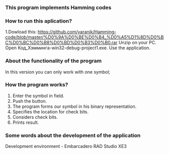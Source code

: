### This program implements Hamming codes
### How to run this aplication?
1.Dowload this: https://github.com/yaranik/Hamming-code/blob/master/%D0%9A%D0%BE%D0%B4_%D0%A5%D1%8D%D0%BC%D0%BC%D0%B8%D0%BD%D0%B3%D0%B0.rar
Unzip on your PC.
Open Код_Хэмминга-win32-debug-project1.exe.
Use the application.

### About the functionality of the program
In this version you can only work with one symbol;
### How the program works?
1. Enter the symbol in field.
2. Push the button.
3. The program forms our symbol in his binary representation.
4. Specifies the location for check bits.
5. Considers check bits.
6. Prints result.
 
### Some words about the development of the application
Development environment - Embarcadero RAD Studio XE3



